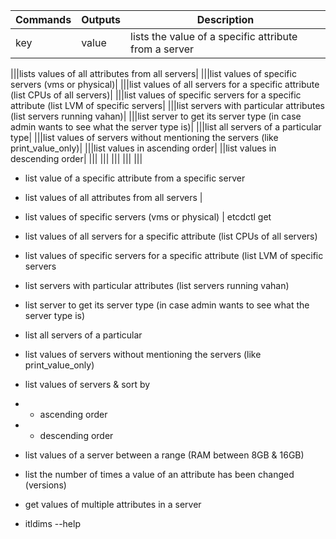 | Commands | Outputs | Description |
|---------|---------|--------------------------------------------------|
| key     | value   | lists the value of a specific attribute from a server |


|||lists values of all attributes from all servers|
|||list values of specific servers (vms or physical)|
|||list values of all servers for a specific attribute (list CPUs of all servers)|
|||list values of specific servers for a specific attribute (list LVM of specific servers|
|||list servers with particular attributes (list servers running vahan)|
|||list server to get its server type (in case admin wants to see what the server type is)|
|||list all servers of a particular type|
|||list values of servers without mentioning the servers (like print_value_only)|
|||list values in ascending order|
||list values in descending order|
|||
|||
|||
|||
|||

- list value of a specific attribute from a specific server

- list values of all attributes from all servers | 

- list values of specific servers (vms or physical) | etcdctl get

- list values of all servers for a specific attribute (list CPUs of all servers)

- list values of specific servers for a specific attribute (list LVM of specific servers 

- list servers with particular attributes (list servers running vahan)

- list server to get its server type (in case admin wants to see what the server type is)

- list all servers of a particular 

- list values of servers without mentioning the servers (like print_value_only)

- list values of servers & sort by
- - ascending order
- - descending order

- list values of a server between a range (RAM between 8GB & 16GB)

- list the number of times a value of an attribute has been changed (versions)

- get values of multiple attributes in a server

- itldims --help

